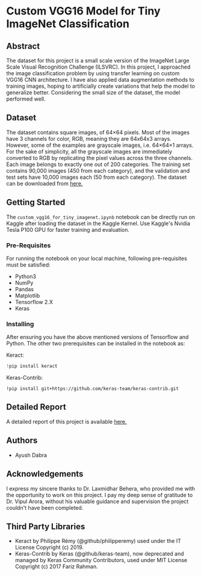 # Custom VGG16 Model for Tiny ImageNet Classification
## Abstract
The dataset for this project is a small scale version of the ImageNet Large Scale Visual Recognition Challenge (ILSVRC). In this project, I approached the image classification problem by using transfer learning on custom VGG16 CNN architecture. I have also applied data augmentation methods to training images, hoping to artificially create variations that help the model to generalize better. Considering the small size of the dataset, the model performed well.
## Dataset
The dataset contains square images, of 64×64 pixels. Most of the images have 3 channels for color, RGB, meaning they are 64x64x3 arrays. However, some of the examples are grayscale images, i.e. 64×64×1 arrays. For the sake of simplicity, all the grayscale images are immediately converted to RGB by replicating the pixel values across the three channels. Each image belongs to exactly one out of 200 categories. The training set contains 90,000 images (450 from each category), and the validation and test sets have 10,000 images each (50 from each category).
The dataset can be downloaded from <a href="https://drive.google.com/file/d/116KlGk5ExxS5QCaIQBXRxWCC4SzNjYVB/view?usp=sharing">here.</a>
## Getting Started
The `custom_vgg16_for_tiny_imagenet.ipynb` notebook can be directly run on Kaggle after loading the dataset in the Kaggle Kernel. Use Kaggle's Nvidia Tesla P100 GPU for faster training and evaluation.

### Pre-Requisites
For running the notebook on your local machine, following pre-requisites must be satisfied:
- Python3
- NumPy
- Pandas
- Matplotlib
- Tensorflow 2.X
- Keras
### Installing
After ensuring you have the above mentioned versions of Tensorflow and Python. The other two prerequisites can be installed in the notebook as:

Keract:
```Python
!pip install keract
```
Keras-Contrib:
```
!pip install git+https://github.com/keras-team/keras-contrib.git
```
## Detailed Report
A detailed report of this project is available <a href="https://drive.google.com/file/d/1teDoAIaFQiQ5u_-ULcGo4QIi9Qxezqui/view?usp=sharing">here.</a>
## Authors
* Ayush Dabra
## Acknowledgements
I express my sincere thanks to Dr. Laxmidhar Behera, who provided me with the opportunity to work on this project. I pay my deep sense of gratitude to Dr. Vipul Arora, without his valuable guidance and supervision the project couldn't have been completed.
## Third Party Libraries
- Keract by Philippe Rémy (@github/philipperemy) used under the IT License Copyright (c) 2019.
- Keras-Contrib by Keras (@github/keras-team), now deprecated and managed by Keras Community Contributors, used under MIT License Copyright (c) 2017 Fariz Rahman.
